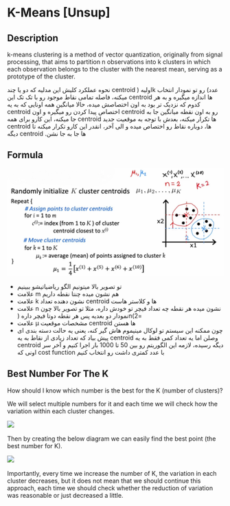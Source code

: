 # K-Means [Unsup]

## Description

k-means clustering is a method of vector quantization, originally from signal processing, that aims to partition n observations into k clusters in which each observation belongs to the cluster with the nearest mean, serving as a prototype of the cluster.

<span dir="rtl">نحوه عملکرد کلیش این مدلیه که دو یا چند</span> <span dir="ltr">centroid</span> <span dir="rtl">اولیه (</span><span dir="ltr">k</span> <span dir="rtl">عدد) رو تو نمودار انتخاب میکنه، فاصله تمامی نقاط موجود رو با تک تک این</span> <span dir="ltr">centroid</span> <span dir="rtl">ها اندازه میگیره و به هر کدوم که نزدیک تر بود به اون اختصاصش میده، حالا میانگین همه اونایی که به یه</span> <span dir="ltr">centroid</span> <span dir="rtl">اختصاص پیدا کردن رو میگیره و اون</span> <span dir="ltr">centroid</span> <span dir="rtl">رو به اون نقطه میانگین جا به جا میکنه، این کارو برای همه</span> <span dir="ltr">centroid</span> <span dir="rtl">ها تکرار میکنه، بعدش با توجه به موقعیت جدید</span> <span dir="ltr">centroid</span> <span dir="rtl">ها، دوباره نقاط رو اختصاص میده و الی آخر، انقدر این کارو تکرار میکنه تا دیگه</span> <span dir="ltr">centroid</span> <span dir="rtl">ها جا به جا نشن.</span>

## Formula

![](k_means/image2.jpg)

- <span dir="rtl">تو تصویر بالا میتونیم الگو ریاضیاتیشو ببینیم</span>
- <span dir="rtl">علامت</span> <span dir="ltr">m</span> <span dir="rtl">هم نشون میده چنتا نقطه داریم</span>
- <span dir="rtl">علامت</span> <span dir="ltr">k</span> <span dir="rtl">نشون دهنده تعداد</span> <span dir="ltr">centroid</span> <span dir="rtl">ها و کلاستر هاست</span>
- <span dir="rtl">علامت</span> <span dir="ltr">n</span> <span dir="rtl">نشون میده هر نقطه چه تعداد فیچر تو خودش داره، مثلا تو تصویر بالا چون نمودار دو بعدیه پس هر نقطه دوتا فیچر داره (</span><span dir="ltr">n</span><span dir="rtl">=2)</span>
- <span dir="rtl">علامت</span> <span dir="ltr">µ</span> <span dir="rtl">مشخصات موقعیت</span> <span dir="ltr">centroid</span> <span dir="rtl">ها هستن</span>
- <span dir="rtl">چون ممکنه این سیستم تو لوکال مینیموم هاش گیر کنه، یعنی یه حالت دسته بندی ای پیش بیاد که تعداد زیادی از نقاط به یه</span> <span dir="ltr">centroid</span> <span dir="rtl">وصلن اما یه تعداد کمی فقط به یه</span> <span dir="ltr">centroid</span> <span dir="rtl">دیگه رسیده، لازمه این الگوریتم رو بین 50 تا 1000 بار اجرا کنیم و آخر سر اونی که</span> <span dir="ltr">cost function</span> <span dir="rtl">با عدد کمتری داشت رو انتخاب کنیم</span>

## Best Number For The K

How should I know which number is the best for the K (number of clusters)?

We will select multiple numbers for it and each time we will check how the variation within each cluster changes.

<img src="image1.jpg" style="width:3.4651in" />

Then by creating the below diagram we can easily find the best point (the best number for K).

<img src="image3.jpg" style="width:3.33326in" />

Importantly, every time we increase the number of K, the variation in each cluster decreases, but it does not mean that we should continue this approach, each time we should check whether the reduction of variation was reasonable or just decreased a little.
